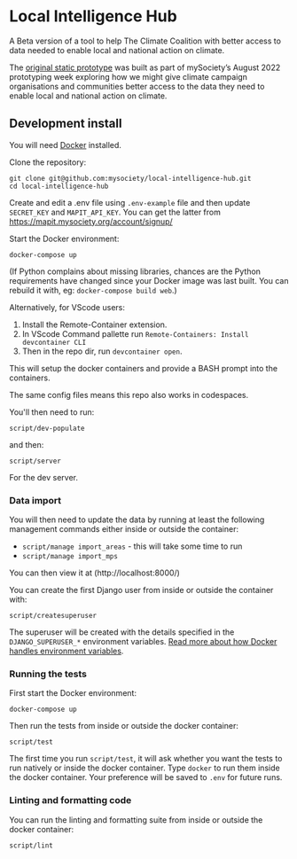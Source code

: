 # Local Intelligence Hub

A Beta version of a tool to help The Climate Coalition with better access
to data needed to enable local and national action on climate.

The [original static prototype](https://github.com/mysociety/local-intelligence-hub/commit/4fab6ff08401d4e4c29615ab07ff4f6c4f4e6050) was built as part of mySociety’s August 2022 prototyping week exploring how we might give climate campaign organisations and communities better access to the data they need to enable local and national action on climate.

## Development install

You will need [Docker](https://docs.docker.com/desktop/) installed.

Clone the repository:

    git clone git@github.com:mysociety/local-intelligence-hub.git
    cd local-intelligence-hub

Create and edit a .env file using `.env-example` file and then
update `SECRET_KEY` and `MAPIT_API_KEY`. You can get the latter from https://mapit.mysociety.org/account/signup/

Start the Docker environment:

    docker-compose up

(If Python complains about missing libraries, chances are the Python requirements have changed since your Docker image was last built. You can rebuild it with, eg: `docker-compose build web`.)

Alternatively, for VScode users:

1. Install the Remote-Container extension.
2. In VScode Command pallette run `Remote-Containers: Install devcontainer CLI`
3. Then in the repo dir, run `devcontainer open`.

This will setup the docker containers and provide a BASH prompt into the containers. 

The same config files means this repo also works in codespaces.

You'll then need to run:

    script/dev-populate

and then:

    script/server

For the dev server. 


### Data import

You will then need to update the data by running at least the following management commands either inside or outside the container:

* `script/manage import_areas` - this will take some time to run
* `script/manage import_mps`

You can then view it at (http://localhost:8000/)

You can create the first Django user from inside or outside the container with:

    script/createsuperuser

The superuser will be created with the details specified in the `DJANGO_SUPERUSER_*` environment variables. [Read more about how Docker handles environment variables](https://docs.docker.com/compose/envvars-precedence/).

### Running the tests

First start the Docker environment:

    docker-compose up

Then run the tests from inside or outside the docker container:

    script/test

The first time you run `script/test`, it will ask whether you want the tests to run natively or inside the docker container. Type `docker` to run them inside the docker container. Your preference will be saved to `.env` for future runs.

### Linting and formatting code

You can run the linting and formatting suite from inside or outside the docker container:

    script/lint
